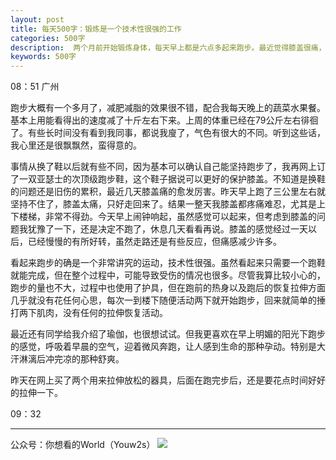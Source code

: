 ```yaml
---
layout: post
title: 每天500字：锻炼是一个技术性很强的工作
categories: 500字
description:  两个月前开始锻炼身体，每天早上都是六点多起来跑步。最近觉得膝盖很痛，一整天都不舒服。
keywords: 500字
---
```


08：51 广州

跑步大概有一个多月了，减肥减脂的效果很不错，配合我每天晚上的蔬菜水果餐。基本上用能看得出的速度减了十斤左右下来。上周的体重已经在79公斤左右徘徊了。有些长时间没有看到我同事，都说我廋了，气色有很大的不同。听到这些话，我心里还是很飘飘然，蛮得意的。

事情从换了鞋以后就有些不同，因为基本可以确认自己能坚持跑步了，我再网上订了一双亚瑟士的次顶级跑步鞋，这个鞋子据说可以更好的保护膝盖。不知道是换鞋的问题还是旧伤的累积，最近几天膝盖痛的愈发厉害。昨天早上跑了三公里左右就坚持不住了，膝盖太痛，只好走回来了。结果一整天我膝盖都疼痛难忍，尤其是上下楼梯，非常不得劲。今天早上闹钟响起，虽然感觉可以起来，但考虑到膝盖的问题我犹豫了一下，还是决定不跑了，休息几天看看再说。膝盖的感觉经过一天以后，已经慢慢的有所好转，虽然走路还是有些反应，但痛感减少许多。

看起来跑步的确是一个非常讲究的运动，技术性很强。虽然看起来只需要一个跑鞋就能完成，但在整个过程中，可能导致受伤的情况也很多。尽管我算比较小心的，跑步的量也不大，过程中也使用了护具，但在跑前的热身以及跑后的恢复拉伸方面几乎就没有花任何心思，每次一到楼下随便活动两下就开始跑步，回来就简单的捶打两下肌肉，没有任何的拉伸恢复活动。

最近还有同学给我介绍了瑜伽，也很想试试。但我更喜欢在早上明媚的阳光下跑步的感觉，呼吸着早晨的空气，迎着微风奔跑，让人感到生命的那种孕动。特别是大汗淋漓后冲完凉的那种舒爽。

昨天在网上买了两个用来拉伸放松的器具，后面在跑完步后，还是要花点时间好好的拉伸一下。

09：32

---- 
公众号：你想看的World（Youw2s）
![][image-1]

[image-1]:	http://upload-images.jianshu.io/upload_images/3342594-dca1f89eba3e50ca.jpg?imageMogr2/auto-orient/strip%7CimageView2/2/w/1240